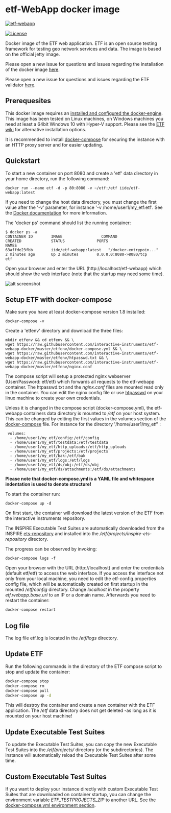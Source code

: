 # etf-WebApp docker image

[![etf-webapp](http://dockeri.co/image/iide/etf-webapp)](https://hub.docker.com/r/iide/etf-webapp/)

[![License](https://img.shields.io/badge/license-Apache%202.0-blue.svg)](http://www.apache.org/licenses/LICENSE-2.0.html)

Docker image of the ETF web application.
ETF is an open source testing framework for testing geo network services and data.
The image is based on the official jetty image.

Please open a new issue for questions and issues regarding the installation of the docker image [here](https://github.com/interactive-instruments/etf-webapp-docker/issues).

Please open a new issue for questions and issues regarding the ETF validator [here](https://github.com/interactive-instruments/etf-webapp/issues).

## Prerequesites

This docker image requires an [installed and configured the docker-engine](https://docs.docker.com/engine/installation/). This image has been tested on
Linux machines, on Windows machines you need at least a 64bit Windows 10 with
Hyper-V support. Please see the [ETF wiki](https://github.com/interactive-instruments/etf-webapp/wiki) for alternative installation options.

It is recommended to install [docker-compose](https://docs.docker.com/compose/install/) for securing the instance with an
HTTP proxy server and for easier updating.

## Quickstart
To start a new container on port 8080 and create a 'etf' data directory in your
home directory, run the following command:

```CMD
docker run --name etf -d -p 80:8080 -v ~/etf:/etf iide/etf-webapp:latest
```

If you need to change the host data directory,
you must change the first value after the '-v' parameter, for instance
'-v /home/user1/my_etf:etf'.
See the [Docker  documentation](https://docs.docker.com/engine/reference/commandline/run/)
for more information.

The 'docker ps' command should list the running container:

```CMD
$ docker ps -a
CONTAINER ID        IMAGE                 COMMAND                  CREATED             STATUS              PORTS                         NAMES
63affde23fbb        iide/etf-webapp:latest   "/docker-entrypoin..."   2 minutes ago       Up 2 minutes        0.0.0.0:8080->8080/tcp        etf
```

Open your browser and enter the URL (http://localhost/etf-webapp) which should
show the web interface (note that the startup may need some time).

![alt screenshot](https://cloud.githubusercontent.com/assets/13570741/24177217/477aa3c0-0ea1-11e7-8029-59586a607844.png)

## Setup ETF with docker-compose

Make sure you have at least docker-compose version 1.8 installed:

```CMD
docker-compose -v
```

Create a 'etfenv' directory and download the three files:
```CMD
mkdir etfenv && cd etfenv && \
wget https://raw.githubusercontent.com/interactive-instruments/etf-webapp-docker/master/etfenv/docker-compose.yml && \
wget https://raw.githubusercontent.com/interactive-instruments/etf-webapp-docker/master/etfenv/htpasswd.txt && \
wget https://raw.githubusercontent.com/interactive-instruments/etf-webapp-docker/master/etfenv/nginx.conf
```

The compose script will setup a protected nginx webserver (User/Password: etf/etf)
which forwards all requests to the etf-webapp container. The htpasswd.txt and
the _nginx.conf_ files are mounted read only in the container.
You can edit the nginx config file or use [htpasswd](https://httpd.apache.org/docs/current/programs/htpasswd.html) on your linux
machine to create your own credentials.

Unless it is changed in the compose script (docker-compose.yml), the etf-webapp
containers data directory is mounted to _/etf_ on your host system. This can be
changed by editing the first values in the volumes section of the [docker-compose](https://github.com/interactive-instruments/etf-webapp-docker/blob/master/etfenv/docker-compose.yml#L21-L28)
file. For instance for the directory '/home/user1/my_etf' :

```CMD
 volumes:
  - /home/user1/my_etf/config:/etf/config
  - /home/user1/my_etf/testdata:/etf/testdata
  - /home/user1/my_etf/http_uploads:/etf/http_uploads
  - /home/user1/my_etf/projects:/etf/projects
  - /home/user1/my_etf/bak:/etf/bak
  - /home/user1/my_etf/logs:/etf/logs
  - /home/user1/my_etf/ds/obj:/etf/ds/obj
  - /home/user1/my_etf/ds/attachments:/etf/ds/attachments
```
**Please note that docker-compose.yml is a YAML file and whitespace indentation
is used to denote structure!**

To start the container run:

```CMD
docker-compose up -d
```

On first start, the container will download the latest version of the ETF
from the interactive instruments repository.

The INSPIRE Executable Test Suites are automatically downloaded from the
INSPIRE [ets-repository](https://github.com/inspire-eu-validation/ets-repository) and
installed into the _/etf/projects/inspire-ets-repository_ directory.

The progress can be observed by invoking:
```CMD
docker-compose logs -f
```

Open your browser with the URL (http://localhost) and enter the
credentials (default etf/etf) to access the web interface. If you access the
interface not only from your local machine, you need to edit the
etf-config.properties config file, which will be automatically created on
first startup in the mounted _/etf/config_ directory. Change _localhost_ in the property
_etf.webapp.base.url_ to an IP or a domain name. Afterwards you need to restart
the container:

```bash
docker-compose restart
```

## Log file
The log file etf.log is located in the _/etf/logs_ directory.

## Update ETF
Run the following commands in the directory of the ETF compose script to stop
and update the container:

```bash
docker-compose stop
docker-compose rm
docker-compose pull
docker-compose up -d
```

This will destroy the container and create a new container with the ETF application.
The _/etf_ data directory does not get deleted -as long as it is mounted on your
host machine!

## Update Executable Test Suites
To update the Executable Test Suites, you can copy the new Executable Test Suites
into the _/etf/projects/_ directory (or the subdirectories). The instance will
automatically reload the Executable Test Suites after some time.

## Custom Executable Test Suites
If you want to deploy your instance directly with custom Executable Test Suites
that are downloaded on container startup, you can change the environment
variable _ETF_TESTPROJECTS_ZIP_ to another URL. See the
[docker-compose.yml environment section](https://github.com/interactive-instruments/etf-webapp-docker/blob/master/etfenv/docker-compose.yml#L17-L19).
